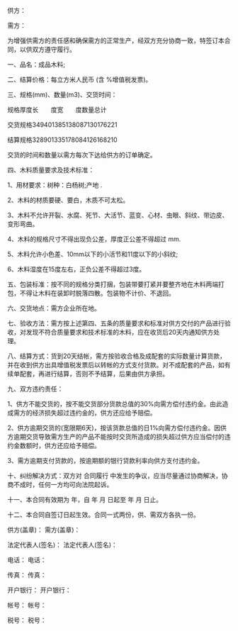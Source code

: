 
 


供方：


需方：


为增强供需方的责任感和确保需方的正常生产，经双方充分协商一致，特签订本合同，以供双方遵守履行。


一、品名：成品木料;


二、结算价格：每立方米人民币   (含 %增值税发票)。


三、规格(mm)、数量(m3)、交货时间：


规格厚度长　　度宽　　度数量总计


交货规格349401385138087130176221


结算规格328901335178084126168210


交货的时间和数量以需方每次下达给供方的订单确定。


四、木料质量要求及技术标准：


1、用材要求：树种：白杨树;产地 .


2、木料的材质要硬、要白，木质不可太松。


3、木料不允许开裂、水腐、死节、大活节、蓝变、心材、虫眼、斜纹、带边皮、变形弯曲。


4、木料的规格尺寸不得出现负公差，厚度正公差不得超过 mm.


5、木料允许小色差、10mm以下的小活节和11度以下的小斜纹;


6、木料湿度在15度左右，正负公差不得超过3度。


五、包装标准：按不同的规格分类打捆，包装带要打紧并要整齐地在木料两端打包，不得让木料在装卸时脱落四散。包装物不计价、不退回。


六、交货地点：需方企业所在地。


七、验收方法：需方按上述第四、五条的质量要求和标准对供方交付的产品进行验收，对发现不符合质量要求和技术标准的木料，应在收货后20天内通知供方处理。


八、结算方式：货到20天结帐，需方按验收合格及成配套的实际数量计算货款，并在收到供方出具增值税发票后以转帐的方式支付货款。对不成配套的产品，如有续单配套，再进行结算，否则不予结算，后果由供方承担。


九、双方违约责任：


1、供方不能交货的，按不能交货部分货款总值的30%向需方偿付违约金。由此造成需方的经济损失超过违约金的，供方还应给予赔偿。


2、供方逾期交货的(宽限期6天)，按该货款总值的日1%向需方偿付违约金。因供方逾期交货导致需方生产的产品不能按时交货所造成的损失超过供方应当偿付的违约金数额时，供方还应给予赔偿。


3、需方逾期支付货款的，按逾期额的银行贷款利率向供方支付违约金。


十、纠纷解决方式：双方对
合同履行
中发生的争议，应当尽量通过协商解决，协商不成时，任何一方均可向法院起诉。


十一、本合同有效期为 年，自 年 月 日起至 年 月 日止。


十二、本合同自签订日起生效。合同一式两份，供、需双方各执一份。


供方(盖章)：              需方(盖章)：


法定代表人(签名)：    法定代表人(签名)：


电话：                       电话：


传真：                       传真：


开户银行：                开户银行：


帐号：                       帐号：


税号：                       税号：
 


 

 
 
 
 
 
  


  
 

  


  


  
 
 
 
 

